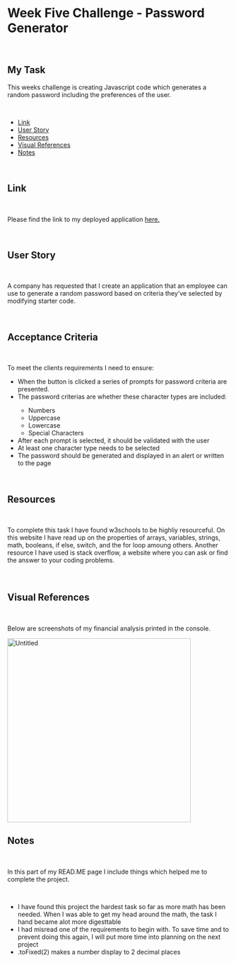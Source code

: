 # <h1>Week Five Challenge - Password Generator</h1>
  <br/>
 <h2>My Task</h2> 
   <p>This weeks challenge is creating Javascript code which generates a random password including the preferences of the user.</p>
  
 <br/>
  <ul>
    <li><a href="https://github.com/tyrkgithub/Password-Generator/blob/main/README.md#link">Link</a></li>
    <li><a href="https://github.com/tyrkgithub/Password-Generator/blob/main/README.md#acceptance-criteria">User Story</a></li>
    <li><a href="https://github.com/tyrkgithub/Password-Generator/blob/main/README.md#resources">Resources</a></li>
    <li><a href="https://github.com/tyrkgithub/Password-Generator/blob/main/README.md#visual-references">Visual References</a></li>
    <li><a href="https://github.com/tyrkgithub/Password-Generator/blob/main/README.md#notes">Notes</a></li>
  
  </ul>
  <br/>
  
 <h2>Link</h2>
  
  <br/>
  
  <p> Please find the link to my deployed application <a href="https://tyrkgithub.github.io/Password-Generator">here.</a> </p>
  
  <br/>
  
 <h2>User Story</h2>
  
  <br/>
  
  <p>A company has requested that I create an application that an employee can use to generate a random password based on criteria they’ve selected by modifying starter code.<br/>
  </p>
  
  <br/>
  
<h2>Acceptance Criteria</h2>

  <br/>
  
  <p>To meet the clients requirements I need to ensure:</p>
  
  <ul>
   <li>When the button is clicked a series of prompts for password criteria are presented.</li>
   <li>The password criterias are whether these character types are included:</li>
    <ul>
     <li>Numbers</li>
     <li>Uppercase</li>
     <li>Lowercase</li>
     <li>Special Characters</li>
    </ul>
   <li>After each prompt is selected, it should be validated with the user</li>
   <li>At least one character type needs to be selected</li>
  <li>The password should be generated and displayed in an alert or written to the page</li>
  </ul>
  
  <br/>

<h2>Resources</h2>

  <br/>
 
  <p>To complete this task I have found w3schools to be highliy resourceful. On this website I have read up on the properties of arrays, variables, strings, math, booleans, if else, switch, and the for loop amoung others. Another resource I have used is stack overflow, a website where you can ask or find the answer to your coding problems.<br/>
 <br/>
  
  <br/>

 <h2>Visual References</h2>
 
  <br/>

  <p>Below are screenshots of my financial analysis printed in the console.</p> 
  
  <img width="415" alt="Untitled" src="https://user-images.githubusercontent.com/118772733/211407470-45295532-5455-4968-9348-a9cacba27bd4.png">



  <br/>
   
 <h2>Notes</h2>
 

  <br/>
  
  <p>In this part of my READ.ME page I include things which helped me to complete the project.</p>
  
  <br/>
  
  <ul>
   <li>I have found this project the hardest task so far as more math has been needed. When I was able to get my head around the math, the task I hand became alot more digesttable</li>
   <li>I had misread one of the requirements to begin with. To save time and to prevent doing this again, I will put more time into planning on the next project</li>
   <li>.toFixed(2) makes a number display to 2 decimal places</li>

